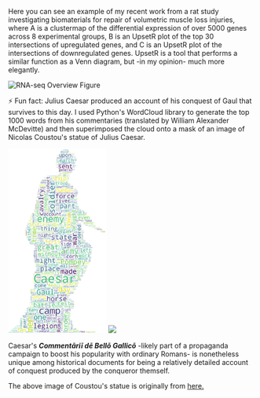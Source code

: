 Here you can see an example of my recent work from a rat study investigating biomaterials for repair of volumetric muscle loss injuries, where A is a clustermap of the differential expression of over 5000 genes across 8 experimental groups, B is an UpsetR plot of the top 30 intersections of upregulated genes, and C is an UpsetR plot of the intersections of downregulated genes. UpsetR is a tool that performs a similar function as a Venn diagram, but -in my opinion- much more elegantly.


![RNA-seq Overview Figure](https://raw.githubusercontent.com/RobertsEng/VML-RNA-seq/main/Figure%202.png)


⚡ Fun fact: Julius Caesar produced an account of his conquest of Gaul that survives to this day. I used Python's WordCloud library to generate the top 1000 words from his commentaries (translated by William Alexander McDevitte) and then superimposed the cloud onto a mask of an image of Nicolas Coustou's statue of Julius Caesar. 



</div>
<p float="left">
  <img src="https://raw.githubusercontent.com/RobertsEng/RobertsEng/main/caesarcloud.png" width="200" />
  <img src="https://upload.wikimedia.org/wikipedia/commons/1/13/Julius_Caesar_Coustou_Louvre.png" width="200"/> 
</p>


Caesar's ***Commentāriī dē Bellō Gallicō*** -likely part of a propaganda campaign to boost his popularity with ordinary Romans- is nonetheless unique among historical documents for being a relatively detailed account of conquest produced by the conqueror themself. 

The above image of Coustou's statue is originally from [here.](https://commons.wikimedia.org/wiki/File:Julius_Caesar_Coustou_Louvre.png)
<!--
**RobertsEng/RobertsEng** is a ✨ _special_ ✨ repository because its `README.md` (this file) appears on your GitHub profile.

Here are some ideas to get you started:

- 🔭 I’m currently working on ...
- 🌱 I’m currently learning ...
- 👯 I’m looking to collaborate on ...
- 🤔 I’m looking for help with ...
- 💬 Ask me about ...
- 📫 How to reach me: ...
- 😄 Pronouns: ...
- ⚡ Fun fact: ...
-->
